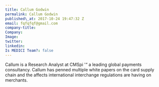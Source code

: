 ```yaml
---
title: Callum Godwin
permalink: Callum Godwin
published\_at: 2017-10-24 19:47:32 Z
email: fqfqfqf@gmail.com
company-title: 
Company: 
Image: 
twitter: 
linkedin: 
Is MEDICI Team?: false
---
```


Callum is a Research Analyst at CMSpi '“ a leading global payments consultancy. Callum has penned multiple white papers on the card supply chain and the affects international interchange regulations are having on merchants.